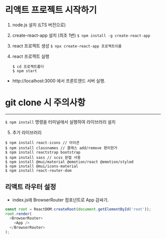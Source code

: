 # 리액트 프로젝트 시작하기

1. node.js 설치 (LTS 버전으로)

2. create-react-app 설치 (최초 1번)
   `$ npm install -g create-react-app`

3. react 프로젝트 생성
   `$ npx create-react-app 프로젝트이름`

4. react 프로젝트 실행
   ```
   $ cd 프로젝트폴더
   $ npm start
   ```

- http://localhost:3000 에서 프론트엔드 서버 실행.

# git clone 시 주의사항

---

`$ npm install`
명령을 터미널에서 실행하여 라이브러리 설치

5. 추가 라이브러리

```
$ npm install react-icons // 아이콘
$ npm install classnames // 클래스 add/remove 편리한거
$ npm install reactstrap bootstrap
$ npm install sass // scss 문법 사용
$ npm install @mui/material @emotion/react @emotion/styled
$ npm install @mui/icons-material
$ npm install react-router-dom
```

## 리액트 라우터 설정

- index.js에 BrowserRouter 컴포넌트로 App 감싸기.

```javascript
const root = ReactDOM.createRoot(document.getElementById('root'));
root.render(
  <BrowserRouter>
    <App />
  </BrowserRouter>
);
```
